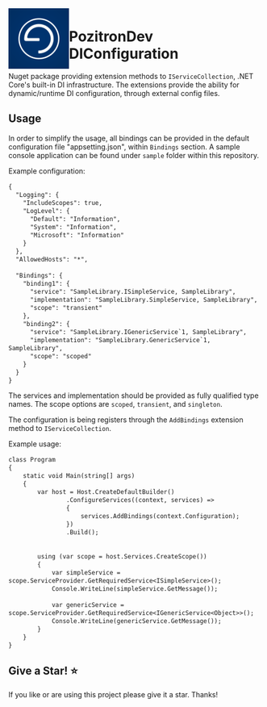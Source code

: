 <img align="left" src="pozitronlogo.png" width="120" height="120">

# PozitronDev DIConfiguration

Nuget package providing extension methods to `IServiceCollection`, .NET Core's built-in DI infrastructure. The extensions provide the ability for dynamic/runtime DI configuration, through external config files.

## Usage

In order to simplify the usage, all bindings can be provided in the default configuration file "appsetting.json", within `Bindings` section. A sample console application can be found under `sample` folder within this repository.

Example configuration:

```
{
  "Logging": {
    "IncludeScopes": true,
    "LogLevel": {
      "Default": "Information",
      "System": "Information",
      "Microsoft": "Information"
    }
  },
  "AllowedHosts": "*",

  "Bindings": {
    "binding1": {
      "service": "SampleLibrary.ISimpleService, SampleLibrary",
      "implementation": "SampleLibrary.SimpleService, SampleLibrary",
      "scope": "transient"
    },
    "binding2": {
      "service": "SampleLibrary.IGenericService`1, SampleLibrary",
      "implementation": "SampleLibrary.GenericService`1, SampleLibrary",
      "scope": "scoped"
    }
  }
}
```

The services and implementation should be provided as fully qualified type names. The scope options are `scoped`, `transient`, and `singleton`.

The configuration is being registers through the `AddBindings` extension method to `IServiceCollection`.

Example usage:

```
class Program
{
    static void Main(string[] args)
    {
        var host = Host.CreateDefaultBuilder()
                .ConfigureServices((context, services) =>
                {
                    services.AddBindings(context.Configuration);
                })
                .Build();


        using (var scope = host.Services.CreateScope())
        {
            var simpleService = scope.ServiceProvider.GetRequiredService<ISimpleService>();
            Console.WriteLine(simpleService.GetMessage());

            var genericService = scope.ServiceProvider.GetRequiredService<IGenericService<Object>>();
            Console.WriteLine(genericService.GetMessage());
        }
    }
}
```

## Give a Star! :star:
If you like or are using this project please give it a star. Thanks!
